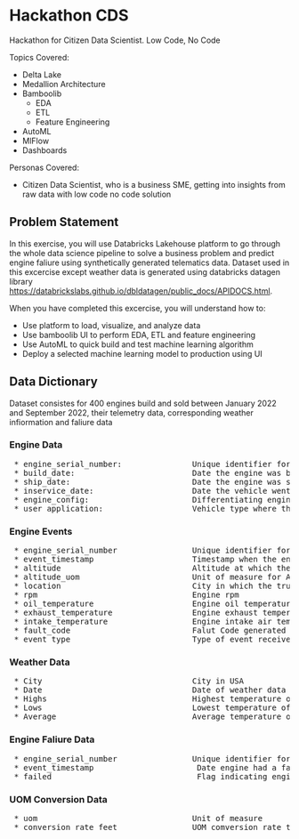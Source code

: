 # Hackathon CDS
Hackathon for Citizen Data Scientist. Low Code, No Code 

Topics Covered: 
- Delta Lake
- Medallion Architecture
- Bamboolib
  - EDA
  - ETL
  - Feature Engineering
- AutoML
- MlFlow
- Dashboards

Personas Covered:
- Citizen Data Scientist, who is a business SME, getting into insights from raw data with low code no code solution

## Problem Statement
In this exercise, you will use Databricks Lakehouse platform to go through the whole data science pipeline to solve a business problem and predict engine faliure using synthetically generated telematics data. Dataset used in this excercise except weather data is generated using databricks datagen library https://databrickslabs.github.io/dbldatagen/public_docs/APIDOCS.html.

When you have completed this excercise, you will understand how to:

* Use platform to load, visualize, and analyze data
* Use bamboolib UI to perform EDA, ETL and feature engineering
* Use AutoML to quick build and test machine learning algorithm
* Deploy a selected machine learning model to production using UI

## Data Dictionary
Dataset consistes for 400 engines build and sold between January 2022 and September 2022, their telemetry data, corresponding weather infiormation and faliure data

### Engine Data

<pre> * engine_serial_number:               Unique identifier for an engine
 * build_date:                         Date the engine was built
 * ship_date:                          Date the engine was shipped to OEM / Customer
 * inservice_date:                     Date the vehicle went into service / sold to end customer
 * engine_config:                      Differentiating engines based on options or configs like HP
 * user_application:                   Vehicle type where the engine is intalled </pre>

### Engine Events

 <pre> * engine_serial_number                Unique identifier for an engine	
 * event_timestamp                     Timestamp when the engine event was generated
 * altitude                            Altitude at which the vehicle is being driven
 * altitude_uom	                       Unit of measure for Altitude
 * location                            City in which the truct is at the time	
 * rpm	                               Engine rpm	
 * oil_temperature                     Engine oil temperature in farenhite	
 * exhaust_temperature	               Engine exhaust temperature in farenhite
 * intake_temperature	               Engine intake air temperature in farenhite
 * fault_code	                       Falut Code generated by engine	
 * event_type                          Type of event received HB - Heart Beat of FC - Fault Code </pre>
 
### Weather Data
 
 <pre> * City                                City in USA	
 * Date                                Date of weather data rcorded	
 * Highs                               Highest temperature of the day	
 * Lows                                Lowest temperature of the day
 * Average                             Average temperature of the day </pre>
 
### Engine Faliure Data

<pre> * engine_serial_number                Unique identifier for an engine
 * event_timestamp                      Date engine had a faliure	
 * failed                               Flag indicating engine had a faliure </pre>

### UOM Conversion Data

 <pre> * uom                                 Unit of measure
 * conversion_rate_feet                UOM comversion rate to feet </pre>

